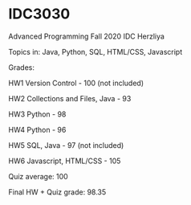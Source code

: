 # IDC3030
Advanced Programming Fall 2020 IDC Herzliya

Topics in: Java, Python, SQL, HTML/CSS, Javascript

Grades:

HW1 Version Control - 100 (not included)

HW2 Collections and Files, Java - 93

HW3 Python - 98

HW4 Python - 96 

HW5 SQL, Java - 97 (not included)

HW6 Javascript, HTML/CSS - 105 


Quiz average: 100


Final HW + Quiz grade: 98.35
